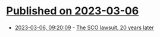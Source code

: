 # [Published on 2023-03-06](index.md)

* [2023-03-06, 09:20:09](https://lobste.rs/s/x2uebe/sco_lawsuit_20_years_later) - [The SCO lawsuit, 20 years later](https://lwn.net/SubscriberLink/924577/75ae0a1538029fcc/)
